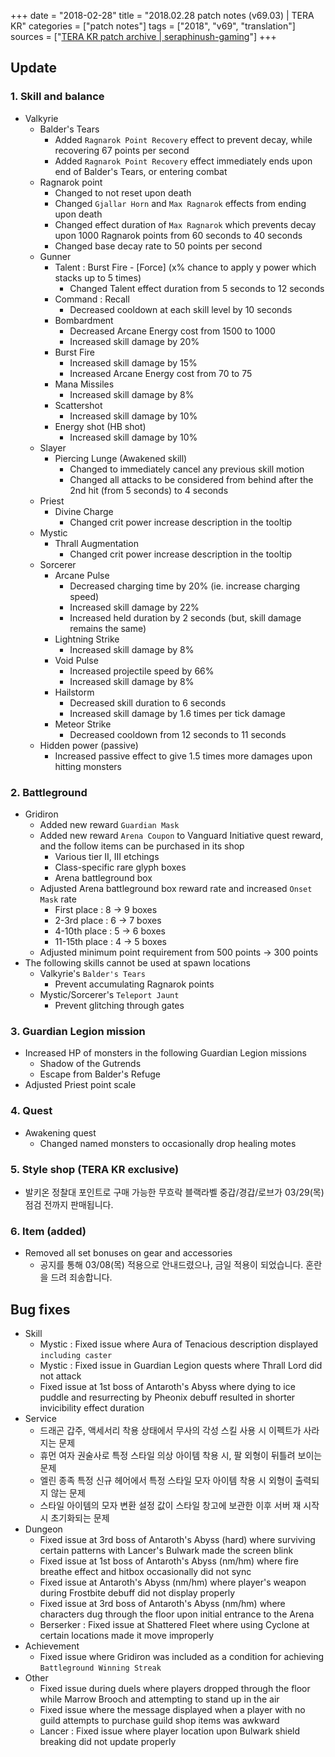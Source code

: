 +++
date = "2018-02-28"
title = "2018.02.28 patch notes (v69.03) | TERA KR"
categories = ["patch notes"]
tags = ["2018", "v69", "translation"]
sources = ["[TERA KR patch archive | seraphinush-gaming](/ko/patch/2018/v69-03)"]
+++

## Update

### **1.** Skill and balance
- Valkyrie
  - Balder's Tears
    - Added `Ragnarok Point Recovery` effect to prevent decay, while recovering 67 points per second
    - Added `Ragnarok Point Recovery` effect immediately ends upon end of Balder's Tears, or entering combat
  - Ragnarok point
    - Changed to not reset upon death
    - Changed `Gjallar Horn` and `Max Ragnarok` effects from ending upon death
    - Changed effect duration of `Max Ragnarok` which prevents decay upon 1000 Ragnarok points from 60 seconds to 40 seconds
    - Changed base decay rate to 50 points per second
  - Gunner
    - Talent : Burst Fire - [Force] (x% chance to apply y power which stacks up to 5 times)
      - Changed Talent effect duration from 5 seconds to 12 seconds
    - Command : Recall
      - Decreased cooldown at each skill level by 10 seconds
    - Bombardment
      - Decreased Arcane Energy cost from 1500 to 1000
      - Increased skill damage by 20%
    - Burst Fire
      - Increased skill damage by 15%
      - Increased Arcane Energy cost from 70 to 75
    - Mana Missiles
      - Increased skill damage by 8%
    - Scattershot
      - Increased skill damage by 10%
    - Energy shot (HB shot)
      - Increased skill damage by 10%
  - Slayer
    - Piercing Lunge (Awakened skill)
      - Changed to immediately cancel any previous skill motion
      - Changed all attacks to be considered from behind after the 2nd hit (from 5 seconds) to 4 seconds
  - Priest
    - Divine Charge
      - Changed crit power increase description in the tooltip
  - Mystic
    - Thrall Augmentation
      - Changed crit power increase description in the tooltip
  - Sorcerer
    - Arcane Pulse
      - Decreased charging time by 20% (ie. increase charging speed)
      - Increased skill damage by 22%
      - Increased held duration by 2 seconds (but, skill damage remains the same)
    - Lightning Strike
      - Increased skill damage by 8%
    - Void Pulse
      - Increased projectile speed by 66%
      - Increased skill damage by 8%
    - Hailstorm
      - Decreased skill duration to 6 seconds
      - Increased skill damage by 1.6 times per tick damage
    - Meteor Strike
      - Decreased cooldown from 12 seconds to 11 seconds
  - Hidden power (passive)
    - Increased passive effect to give 1.5 times more damages upon hitting monsters

### **2.** Battleground
- Gridiron
  - Added new reward `Guardian Mask`
  - Added new reward `Arena Coupon` to Vanguard Initiative quest reward, and the follow items can be purchased in its shop
    - Various tier II, III etchings
    - Class-specific rare glyph boxes
    - Arena battleground box
  - Adjusted Arena battleground box reward rate and increased `Onset Mask` rate
    - First place : 8 -> 9 boxes
    - 2-3rd place : 6 -> 7 boxes
    - 4-10th place : 5 -> 6 boxes
    - 11-15th place : 4 -> 5 boxes
  - Adjusted minimum point requirement from 500 points -> 300 points
- The following skills cannot be used at spawn locations
  - Valkyrie's `Balder's Tears`
    - Prevent accumulating Ragnarok points
  - Mystic/Sorcerer's `Teleport Jaunt`
    - Prevent glitching through gates

### **3.** Guardian Legion mission
- Increased HP of monsters in the following Guardian Legion missions
  - Shadow of the Gutrends
  - Escape from Balder's Refuge
- Adjusted Priest point scale

### **4.** Quest
- Awakening quest
  - Changed named monsters to occasionally drop healing motes

### **5.** Style shop (TERA KR exclusive)
- 발키온 정찰대 포인트로 구매 가능한 무흐락 블랙라벨 중갑/경갑/로브가 03/29(목) 점검 전까지 판매됩니다.

### **6.** Item (added)
- Removed all set bonuses on gear and accessories
  - 공지를 통해 03/08(목) 적용으로 안내드렸으나, 금일 적용이 되었습니다. 혼란을 드려 죄송합니다. 

## Bug fixes

- Skill
  - Mystic : Fixed issue where Aura of Tenacious description displayed `including caster`
  - Mystic : Fixed issue in Guardian Legion quests where Thrall Lord did not attack
  - Fixed issue at 1st boss of Antaroth's Abyss where dying to ice puddle and resurrecting by Pheonix debuff resulted in shorter invicibility effect duration
- Service
  - 드래곤 갑주, 액세서리 착용 상태에서 무사의 각성 스킬 사용 시 이펙트가 사라지는 문제
  - 휴먼 여자 권술사로 특정 스타일 의상 아이템 착용 시, 팔 외형이 뒤틀려 보이는 문제
  - 엘린 종족 특정 신규 헤어에서 특정 스타일 모자 아이템 착용 시 외형이 출력되지 않는 문제
  - 스타일 아이템의 모자 변환 설정 값이 스타일 창고에 보관한 이후 서버 재 시작 시 초기화되는 문제
- Dungeon
  - Fixed issue at 3rd boss of Antaroth's Abyss (hard) where surviving certain patterns with Lancer's Bulwark made the screen blink
  - Fixed issue at 1st boss of Antaroth's Abyss (nm/hm) where fire breathe effect and hitbox occasionally did not sync
  - Fixed issue at Antaroth's Abyss (nm/hm) where player's weapon during Frostbite debuff did not display properly
  - Fixed issue at 3rd boss of Antaroth's Abyss (nm/hm) where characters dug through the floor upon initial entrance to the Arena
  - Berserker : Fixed issue at Shattered Fleet where using Cyclone at certain locations made it move improperly
- Achievement
  - Fixed issue where Gridiron was included as a condition for achieving `Battleground Winning Streak`
- Other
  - Fixed issue during duels where players dropped through the floor while Marrow Brooch and attempting to stand up in the air
  - Fixed issue where the message displayed when a player with no guild attempts to purchase guild shop items was awkward
  - Lancer : Fixed issue where player location upon Bulwark shield breaking did not update properly
